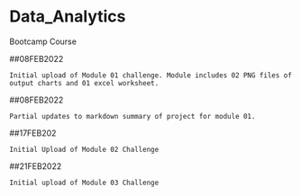 # Data_Analytics
 Bootcamp Course

##08FEB2022

    Initial upload of Module 01 challenge. Module includes 02 PNG files of output charts and 01 excel worksheet.

##08FEB2022

    Partial updates to markdown summary of project for module 01.

##17FEB202

    Initial Upload of Module 02 Challenge

##21FEB2022

    Initial upload of Module 03 Challenge